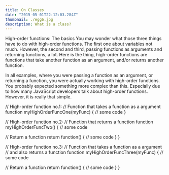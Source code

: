 ```yaml
---
title: On Classes
date: "2015-05-01T22:12:03.284Z"
thumbnail: ./egg6.jpg
description: What is a class?
---
```


High-order functions: The basics
You may wonder what those three things have to do with high-order functions. The first one about variables not much. However, the second and third, passing functions as arguments and returning functions, a lot. Here is the thing, high-order functions are functions that take another function as an argument, and/or returns another function.

In all examples, where you were passing a function as an argument, or returning a function, you were actually working with high-order functions. You probably expected something more complex than this. Especially due to how many JavaScript developers talk about high-order functions. However, it is really that simple.

// High-order function no.1:
// Function that takes a function as a argument
function myHighOrderFuncOne(myFunc) {
// some code
}

// High-order function no.2:
// Function that returns a function
function myHighOrderFuncTwo() {
// some code

// Return a function
return function() {
// some code
}
}

// High-order function no.3:
// Function that takes a function as a argument
// and also returns a function
function myHighOrderFuncThree(myFunc) {
// some code

// Return a function
return function() {
// some code
}
}
